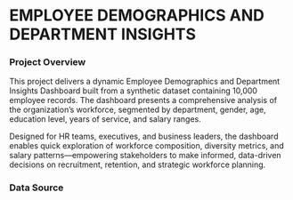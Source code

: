 # EMPLOYEE DEMOGRAPHICS AND DEPARTMENT INSIGHTS

### Project Overview

This project delivers a dynamic Employee Demographics and Department Insights Dashboard built from a synthetic dataset containing 10,000 employee records. The dashboard presents a comprehensive analysis of the organization’s workforce, segmented by department, gender, age, education level, years of service, and salary ranges.

Designed for HR teams, executives, and business leaders, the dashboard enables quick exploration of workforce composition, diversity metrics, and salary patterns—empowering stakeholders to make informed, data-driven decisions on recruitment, retention, and strategic workforce planning.


### Data Source


